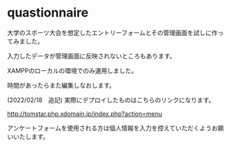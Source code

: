 # quastionnaire
大学のスポーツ大会を想定したエントリーフォームとその管理画面を試しに作ってみました。

入力したデータが管理画面に反映されないところもあります。

XAMPPのローカルの環境でのみ運用しました。

時間があったらまた編集しなおします。


(2022/02/18　追記)
実際にデプロイしたものはこちらのリンクになります。

http://tomstar.php.xdomain.jp/index.php?action=menu

アンケートフォームを使用される方は個人情報を入力を控えていただくようお願いいたします。
